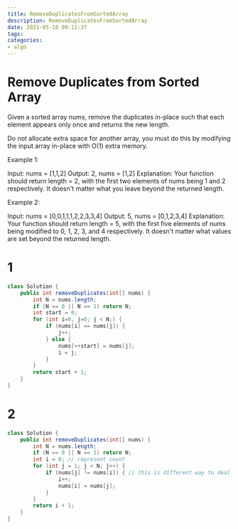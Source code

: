 ```yaml
---
title: RemoveDuplicatesFromSortedArray
description: RemoveDuplicatesFromSortedArray
date: 2021-05-10 09:11:37
tags:
categories:
- algo
---
```


# Remove Duplicates from Sorted Array

Given a sorted array nums, remove the duplicates in-place such
 that each element appears only once and returns the new length.

Do not allocate extra space for another array, you must do this 
by modifying the input array in-place with O(1) extra memory.


Example 1:

Input: nums = [1,1,2]
Output: 2, nums = [1,2]
Explanation: Your function should return length = 2, with the first two elements of nums being 1 and 2 respectively. It doesn't matter what you leave beyond the returned length.

Example 2:

Input: nums = [0,0,1,1,1,2,2,3,3,4]
Output: 5, nums = [0,1,2,3,4]
Explanation: Your function should return length = 5, with the first five elements of nums being modified to 0, 1, 2, 3, and 4 respectively. It doesn't matter what values are set beyond the returned length.


# 1
```java
class Solution {
    public int removeDuplicates(int[] nums) {
        int N = nums.length;
        if (N == 0 || N == 1) return N;
        int start = 0;
        for (int i=0, j=0; j < N;) {
            if (nums[i] == nums[j]) {
                j++;
            } else {
                nums[++start] = nums[j];
                i = j;
            }
        }
        return start + 1;
    }
}
```

# 2 
```java
class Solution {
    public int removeDuplicates(int[] nums) {
        int N = nums.length;
        if (N == 0 || N == 1) return N;
        int i = 0; // represent count  
        for (int j = 1; j < N; j++) {
            if (nums[j] != nums[i]) { // this is different way to deal
                i++;
                nums[i] = nums[j];
            }
        }
        return i + 1;
    }
}
```
